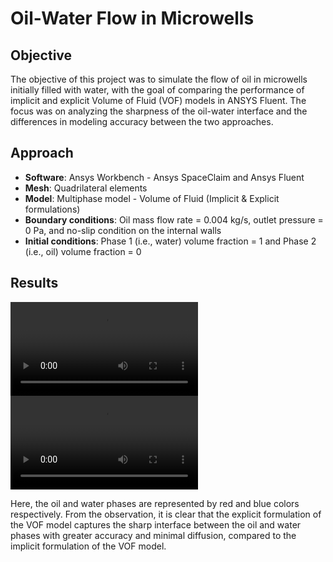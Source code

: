 # Oil-Water Flow in Microwells

## Objective
The objective of this project was to simulate the flow of oil in microwells initially filled with water, with the goal of comparing the performance of implicit and explicit Volume of Fluid (VOF) models in ANSYS Fluent. The focus was on analyzing the sharpness of the oil-water interface and the differences in modeling accuracy between the two approaches.

## Approach
- **Software**: Ansys Workbench - Ansys SpaceClaim and Ansys Fluent
- **Mesh**: Quadrilateral elements
- **Model**: Multiphase model - Volume of Fluid (Implicit & Explicit formulations)
- **Boundary conditions**: Oil mass flow rate = 0.004 kg/s, outlet pressure = 0 Pa, and no-slip condition on the internal walls
- **Initial conditions**: Phase 1 (i.e., water) volume fraction = 1 and Phase 2 (i.e., oil) volume fraction = 0 

## Results
![Evolution of oil volume fraction for the case of implicit VOF model](animations/Implicit_VOF.mp4)
![Evolution of oil volume fraction for the case of explicit VOF model](animations/Implicit_VOF.mp4)

Here, the oil and water phases are represented by red and blue colors respectively. From the observation, it is clear that the explicit formulation of the VOF model captures the sharp interface between the oil and water phases with greater accuracy and minimal diffusion, compared to the implicit formulation of the VOF model.
